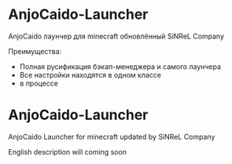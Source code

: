 AnjoCaido-Launcher
==================

AnjoCaido лаунчер для minecraft обновлённый SiNReL Company

Преимущества:
- Полная русификация бэкап-менеджера и самого лаунчера
- Все настройки находятся в одном классе 
- в процессе

AnjoCaido-Launcher
==================

AnjoCaido Launcher for minecraft updated by SiNReL Company

English description will coming soon